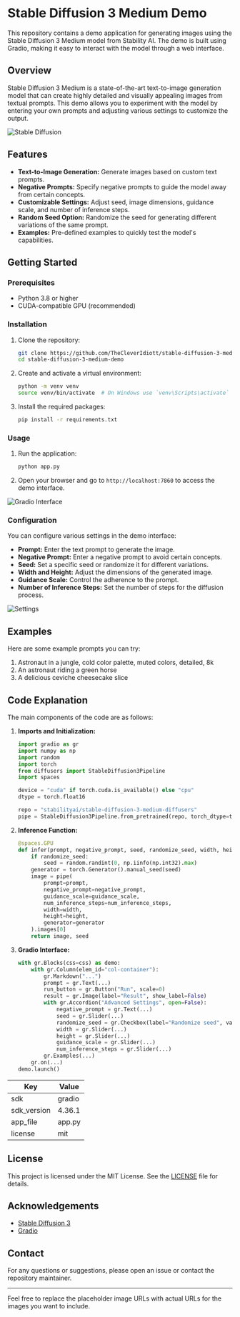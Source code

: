# Stable Diffusion 3 Medium Demo

This repository contains a demo application for generating images using the Stable Diffusion 3 Medium model from Stability AI. The demo is built using Gradio, making it easy to interact with the model through a web interface.

## Overview

Stable Diffusion 3 Medium is a state-of-the-art text-to-image generation model that can create highly detailed and visually appealing images from textual prompts. This demo allows you to experiment with the model by entering your own prompts and adjusting various settings to customize the output.

![Stable Diffusion](https://imgs.search.brave.com/VPBcnJGvzqn6cIy_VLSkpx7scJRGXwUBi9QMC8tTx9w/rs:fit:860:0:0:0/g:ce/aHR0cHM6Ly9pLmlt/Z3VyLmNvbS8ydUM4/cllKLnBuZw)

## Features

- **Text-to-Image Generation:** Generate images based on custom text prompts.
- **Negative Prompts:** Specify negative prompts to guide the model away from certain concepts.
- **Customizable Settings:** Adjust seed, image dimensions, guidance scale, and number of inference steps.
- **Random Seed Option:** Randomize the seed for generating different variations of the same prompt.
- **Examples:** Pre-defined examples to quickly test the model's capabilities.

## Getting Started

### Prerequisites

- Python 3.8 or higher
- CUDA-compatible GPU (recommended)

### Installation

1. Clone the repository:
    ```sh
    git clone https://github.com/TheCleverIdiott/stable-diffusion-3-medium-demo.git
    cd stable-diffusion-3-medium-demo
    ```

2. Create and activate a virtual environment:
    ```sh
    python -m venv venv
    source venv/bin/activate  # On Windows use `venv\Scripts\activate`
    ```

3. Install the required packages:
    ```sh
    pip install -r requirements.txt
    ```

### Usage

1. Run the application:
    ```sh
    python app.py
    ```

2. Open your browser and go to `http://localhost:7860` to access the demo interface.

![Gradio Interface](https://user-images.githubusercontent.com/32692812/135695839-2b6ab9a4-5e5d-4b7f-961b-47e1e2a03aa6.png)

### Configuration

You can configure various settings in the demo interface:

- **Prompt:** Enter the text prompt to generate the image.
- **Negative Prompt:** Enter a negative prompt to avoid certain concepts.
- **Seed:** Set a specific seed or randomize it for different variations.
- **Width and Height:** Adjust the dimensions of the generated image.
- **Guidance Scale:** Control the adherence to the prompt.
- **Number of Inference Steps:** Set the number of steps for the diffusion process.

![Settings](https://user-images.githubusercontent.com/32692812/135695885-2cbbd2b4-c18f-42ae-8429-2ec63cd4341d.png)

## Examples

Here are some example prompts you can try:

1. Astronaut in a jungle, cold color palette, muted colors, detailed, 8k
2. An astronaut riding a green horse
3. A delicious ceviche cheesecake slice

## Code Explanation

The main components of the code are as follows:

1. **Imports and Initialization:**
    ```python
    import gradio as gr
    import numpy as np
    import random
    import torch
    from diffusers import StableDiffusion3Pipeline
    import spaces

    device = "cuda" if torch.cuda.is_available() else "cpu"
    dtype = torch.float16

    repo = "stabilityai/stable-diffusion-3-medium-diffusers"
    pipe = StableDiffusion3Pipeline.from_pretrained(repo, torch_dtype=torch.float16).to(device)
    ```

2. **Inference Function:**
    ```python
    @spaces.GPU
    def infer(prompt, negative_prompt, seed, randomize_seed, width, height, guidance_scale, num_inference_steps, progress=gr.Progress(track_tqdm=True)):
        if randomize_seed:
            seed = random.randint(0, np.iinfo(np.int32).max)
        generator = torch.Generator().manual_seed(seed)
        image = pipe(
            prompt=prompt,
            negative_prompt=negative_prompt,
            guidance_scale=guidance_scale,
            num_inference_steps=num_inference_steps,
            width=width,
            height=height,
            generator=generator
        ).images[0]
        return image, seed
    ```

3. **Gradio Interface:**
    ```python
    with gr.Blocks(css=css) as demo:
        with gr.Column(elem_id="col-container"):
            gr.Markdown("...")
            prompt = gr.Text(...)
            run_button = gr.Button("Run", scale=0)
            result = gr.Image(label="Result", show_label=False)
            with gr.Accordion("Advanced Settings", open=False):
                negative_prompt = gr.Text(...)
                seed = gr.Slider(...)
                randomize_seed = gr.Checkbox(label="Randomize seed", value=True)
                width = gr.Slider(...)
                height = gr.Slider(...)
                guidance_scale = gr.Slider(...)
                num_inference_steps = gr.Slider(...)
            gr.Examples(...)
        gr.on(...)
    demo.launch()
    ```

| **Key**       | **Value**        |
|---------------|------------------|
| sdk           | gradio           |
| sdk_version   | 4.36.1           |
| app_file      | app.py           |
| license       | mit              |

## License

This project is licensed under the MIT License. See the [LICENSE](LICENSE) file for details.

## Acknowledgements

- [Stable Diffusion 3](https://stability.ai/news/stable-diffusion-3)
- [Gradio](https://www.gradio.app/)

## Contact

For any questions or suggestions, please open an issue or contact the repository maintainer.

---

Feel free to replace the placeholder image URLs with actual URLs for the images you want to include.


